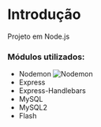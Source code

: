 # Introdução

Projeto em Node.js

### Módulos utilizados:

- Nodemon ![Nodemon](https://user-images.githubusercontent.com/13700/35731649-652807e8-080e-11e8-88fd-1b2f6d553b2d.png)
- Express
- Express-Handlebars
- MySQL
- MySQL2
- Flash
